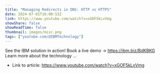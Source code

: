 ```yaml
---
title: "Managing Redirects in DNS: HTTP vs HTTPS"
date: 2024-07-01T16:00:53Z
link: https://www.youtube.com/watch?v=xGOF5kLxVmg
showShare: false
showReadTime: false
thumbnail: images/misc.png
tags: ["youtube.com/@IBMTechnology"]
---
```

See the IBM solution in action! Book a live demo → https://ibm.biz/BdKBKG Learn more about the technology ...

- Link to article: https://www.youtube.com/watch?v=xGOF5kLxVmg